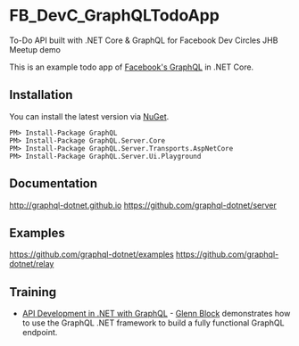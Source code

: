 # FB_DevC_GraphQLTodoApp
To-Do API built with .NET Core &amp; GraphQL for Facebook Dev Circles JHB Meetup demo

This is an example todo app of [Facebook's GraphQL](https://github.com/facebook/graphql) in .NET Core.

## Installation

You can install the latest version via [NuGet](https://www.nuget.org/packages/GraphQL/).

```
PM> Install-Package GraphQL
PM> Install-Package GraphQL.Server.Core
PM> Install-Package GraphQL.Server.Transports.AspNetCore
PM> Install-Package GraphQL.Server.Ui.Playground
```

## Documentation

http://graphql-dotnet.github.io
https://github.com/graphql-dotnet/server

## Examples

https://github.com/graphql-dotnet/examples
https://github.com/graphql-dotnet/relay

## Training

* [API Development in .NET with GraphQL](https://www.lynda.com/NET-tutorials/API-Development-NET-GraphQL/664823-2.html) - [Glenn Block](https://twitter.com/gblock) demonstrates how to use the GraphQL .NET framework to build a fully functional GraphQL endpoint.
